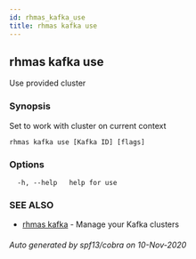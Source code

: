 ```yaml
---
id: rhmas_kafka_use
title: rhmas kafka use
---
```

## rhmas kafka use

Use provided cluster

### Synopsis

Set to work with cluster on current context

```
rhmas kafka use [Kafka ID] [flags]
```

### Options

```
  -h, --help   help for use
```

### SEE ALSO

* [rhmas kafka](rhmas_kafka.md)	 - Manage your Kafka clusters

###### Auto generated by spf13/cobra on 10-Nov-2020
